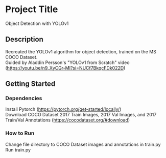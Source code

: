# Project Title
Object Detection with YOLOv1
## Description
Recreated the YOLOv1 algorithm for object detection, trained on the MS COCO Dataset.  
Guided by Aladdin Persson's "YOLOv1 from Scratch" video (https://youtu.be/n9_XyCGr-MI?si=NUCf7BkqcFDk022D)
## Getting Started
### Dependencies
Install Pytorch (https://pytorch.org/get-started/locally/)  
Download COCO Dataset 2017 Train Images, 2017 Val Images, and 2017 Train/Val Annotations (https://cocodataset.org/#download)
### How to Run
Change file directory to COCO Dataset images and annotations in train.py  
Run train.py
